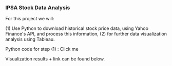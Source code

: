 ### IPSA Stock Data Analysis

For this project we will:

(1) Use Python to download historical stock price data, using Yahoo Finance's API, and process this information,
(2) for further data visualization analysis using Tableau. 

Python code for step (1) : Click me

Visualization results + link can be found below.

